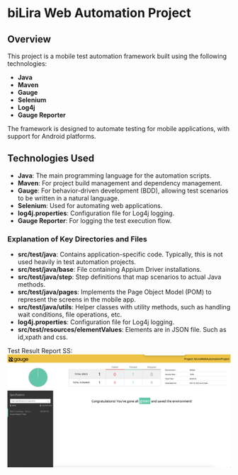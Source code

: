 # biLira Web Automation Project
## Overview

This project is a mobile test automation framework built using the following technologies:
- **Java**
- **Maven**
- **Gauge**
- **Selenium**
- **Log4j**
- **Gauge Reporter**

The framework is designed to automate testing for mobile applications, with support for Android platforms.

## Technologies Used

- **Java**: The main programming language for the automation scripts.
- **Maven**: For project build management and dependency management.
- **Gauge**: For behavior-driven development (BDD), allowing test scenarios to be written in a natural language.
- **Selenium**: Used for automating web applications.
- **log4j.properties**: Configuration file for Log4j logging.
- **Gauge Reporter**: For logging the test execution flow.

### Explanation of Key Directories and Files

- **src/test/java**: Contains application-specific code. Typically, this is not used heavily in test automation projects.
- **src/test/java/base**: File containing Appium Driver installations.
- **src/test/java/step**: Step definitions that map scenarios to actual Java methods.
- **src/test/java/pages**: Implements the Page Object Model (POM) to represent the screens in the mobile app.
- **src/test/java/utils**: Helper classes with utility methods, such as handling wait conditions, file operations, etc.
- **log4j.properties**: Configuration file for Log4j logging.
- **src/test/resources/elementValues**: Elements are in JSON file. Such as id,xpath and css.

Test Result Report SS:
![Ekran Resmi 2025-02-19 13.09.30.png](Ekran%20Resmi%202025-02-19%2013.09.30.png)